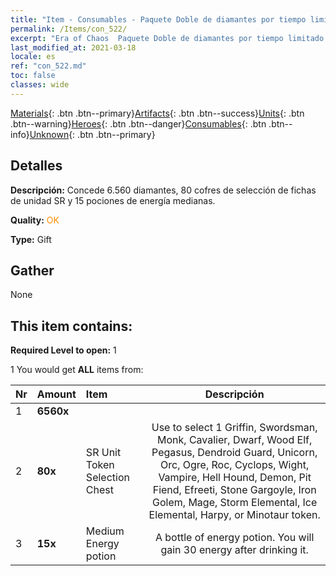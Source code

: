 ```yaml
---
title: "Item - Consumables - Paquete Doble de diamantes por tiempo limitado D"
permalink: /Items/con_522/
excerpt: "Era of Chaos  Paquete Doble de diamantes por tiempo limitado D"
last_modified_at: 2021-03-18
locale: es
ref: "con_522.md"
toc: false
classes: wide
---
```

 [Materials](/es/Items/){: .btn .btn--primary}[Artifacts](/es/Items/Artifacts/){: .btn .btn--success}[Units](/es/Items/Units/){: .btn .btn--warning}[Heroes](/es/Items/Heroes/){: .btn .btn--danger}[Consumables](/es/Items/Consumables/){: .btn .btn--info}[Unknown](/es/Items/Unknown/){: .btn .btn--primary}

## Detalles
 **Descripción:** Concede 6.560 diamantes, 80 cofres de selección de fichas de unidad SR y 15 pociones de energía medianas.

 **Quality:** <span style="color: #FF8C00">OK</span>

 **Type:** Gift

## Gather

  None

## This item contains:

 **Required Level to open:** 1

 1 You would get **ALL** items  from:

  | Nr | Amount |     Item    | Descripción |
  |:---|:-------|:------------|:-----------:|
  | 1 |  **6560x** | <i class="fas fa-gem"/> |  | 
  | 2 |  **80x** | SR Unit Token Selection Chest | Use to select 1 Griffin, Swordsman, Monk, Cavalier, Dwarf, Wood Elf, Pegasus, Dendroid Guard, Unicorn, Orc, Ogre, Roc, Cyclops, Wight, Vampire, Hell Hound, Demon, Pit Fiend, Efreeti, Stone Gargoyle, Iron Golem, Mage, Storm Elemental, Ice Elemental, Harpy, or Minotaur token.  | 
  | 3 |  **15x** | Medium Energy potion | A bottle of energy potion. You will gain 30 energy after drinking it.  | 
